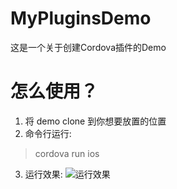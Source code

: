 # MyPluginsDemo
这是一个关于创建Cordova插件的Demo

# 怎么使用？

1. 将 demo clone 到你想要放置的位置
2. 命令行运行:
> cordova run ios
3. 运行效果:
![运行效果](https://ws1.sinaimg.cn/large/006tNc79gy1fh13fcjnflg30a006o764.gif)
